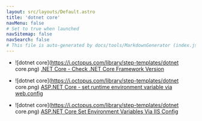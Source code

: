```yaml
---
layout: src/layouts/Default.astro
title: 'dotnet core'
navMenu: false
# Set to true when launched
navSitemap: false
navSearch: false
# This file is auto-generated by docs/tools/MarkdownGenerator (index.js)
---
```


<ul>

<li>

![dotnet core](https://i.octopus.com/library/step-templates/dotnet core.png) [.NET Core - Check .NET Core Framework Version](/integrations/dotnet-core/.net-core-check-.net-core-framework-version)

</li>
        
<li>

![dotnet core](https://i.octopus.com/library/step-templates/dotnet core.png) [ASP.NET Core - set runtime environment variable via web.config](/integrations/dotnet-core/asp.net-core-set-runtime-environment-variable-via-web.config)

</li>
        
<li>

![dotnet core](https://i.octopus.com/library/step-templates/dotnet core.png) [ASP.NET Core Set Environment Variables Via IIS Config](/integrations/dotnet-core/asp.net-core-set-environment-variables-via-iis-config)

</li>
        
</ul>
